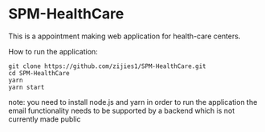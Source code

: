 # SPM-HealthCare

This is a appointment making web application for health-care centers.

How to run the application:
```
git clone https://github.com/zijies1/SPM-HealthCare.git
cd SPM-HealthCare
yarn
yarn start
```
note: you need to install node.js and yarn in order to run the application
      the email functionality needs to be supported by a backend which is not currently made public
